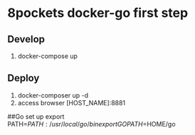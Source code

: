 # 8pockets docker-go first step

## Develop
1. docker-compose up

## Deploy
1. docker-composer up -d
2. access browser [HOST_NAME]:8881


##Go set up
export PATH=$PATH:/usr/local/go/bin
export GOPATH=$HOME/go

